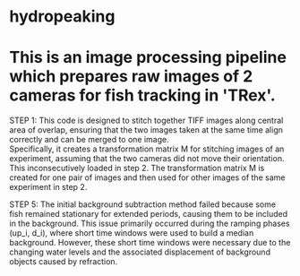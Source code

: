 # hydropeaking

# This is an image processing pipeline which prepares raw images of 2 cameras for fish tracking in 'TRex'.

STEP 1:
This code is designed to stitch together TIFF images along central area of overlap, ensuring that the two images taken at the same time align correctly and can be merged to one image.  
Specifically, it creates a transformation matrix M for stitching images of an experiment, assuming that the two cameras did not move their orientation. This inconsecutively loaded in step 2.
The transformation matrix M is created for one pair of images and then used for other images of the same experiment in step 2.


STEP 5: 
The initial background subtraction method failed because some fish remained stationary for extended periods, causing them to be included in the background. 
This issue primarily occurred during the ramping phases (up_i, d_i), where short time windows were used to build a median background. 
However, these short time windows were necessary due to the changing water levels and the associated displacement of background objects caused by refraction.
